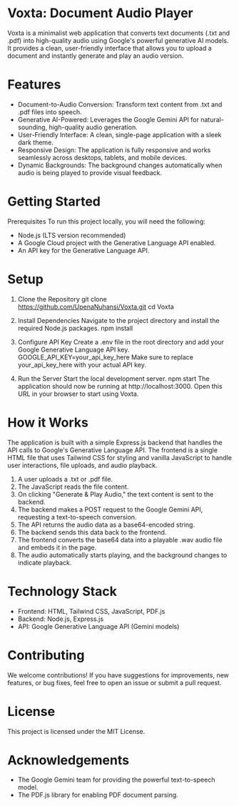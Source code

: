 # Voxta: Document Audio Player 
Voxta is a minimalist web application that converts text documents (.txt and .pdf) into high-quality audio using Google's powerful generative AI models. It provides a clean, user-friendly interface that allows you to upload a document and instantly generate and play an audio version.

# Features
  * Document-to-Audio Conversion: Transform text content from .txt and .pdf files into speech.
  * Generative AI-Powered: Leverages the Google Gemini API for natural-sounding, high-quality audio generation.
  * User-Friendly Interface: A clean, single-page application with a sleek dark theme.
  * Responsive Design: The application is fully responsive and works seamlessly across desktops, tablets, and mobile devices.
  * Dynamic Backgrounds: The background changes automatically when audio is being played to provide visual feedback.

# Getting Started
Prerequisites
To run this project locally, you will need the following:
  * Node.js (LTS version recommended)
  * A Google Cloud project with the Generative Language API enabled.
  * An API key for the Generative Language API.

# Setup
1. Clone the Repository
    git clone https://github.com/UpenaNuhansi/Voxta.git
    cd Voxta

2. Install Dependencies
  Navigate to the project directory and install the required Node.js packages.
    npm install
   
3. Configure API Key
  Create a .env file in the root directory and add your Google Generative Language API key.
    GOOGLE_API_KEY=your_api_key_here
  Make sure to replace your_api_key_here with your actual API key.

4. Run the Server
  Start the local development server.
    npm start
  The application should now be running at http://localhost:3000. Open this URL in your browser to start using Voxta.

# How it Works
The application is built with a simple Express.js backend that handles the API calls to Google's Generative Language API. The frontend is a single HTML file that uses Tailwind CSS for styling and vanilla JavaScript to handle user interactions, file uploads, and audio playback.

  1. A user uploads a .txt or .pdf file.
  2. The JavaScript reads the file content.
  3. On clicking "Generate & Play Audio," the text content is sent to the backend.
  4. The backend makes a POST request to the Google Gemini API, requesting a text-to-speech conversion.
  5. The API returns the audio data as a base64-encoded string.
  6. The backend sends this data back to the frontend.
  7. The frontend converts the base64 data into a playable .wav audio file and embeds it in the page.
  8. The audio automatically starts playing, and the background changes to indicate playback.

# Technology Stack
  * Frontend: HTML, Tailwind CSS, JavaScript, PDF.js
  * Backend: Node.js, Express.js
  * API: Google Generative Language API (Gemini models)

# Contributing
We welcome contributions! If you have suggestions for improvements, new features, or bug fixes, feel free to open an issue or submit a pull request.

# License
This project is licensed under the MIT License.

# Acknowledgements
  * The Google Gemini team for providing the powerful text-to-speech model.
  * The PDF.js library for enabling PDF document parsing.
